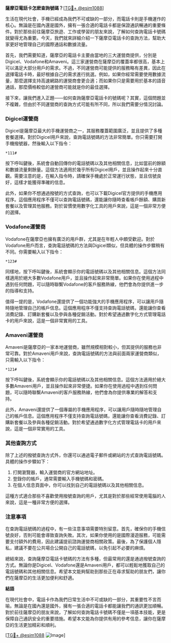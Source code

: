 **薩摩亞電話卡怎麽查詢號碼？**[[TG💪+ @esim1088](https://t.me/s/esim1088)]

生活在現代社會，手機已經成為我們不可或缺的一部分，而電話卡則是手機運作的核心。無論是在國內還是國外，擁有一張合適的電話卡都是保證通訊暢通的重要條件。對於那些前往薩摩亞旅遊、工作或學習的朋友來說，了解如何查詢電話卡號碼就變得尤為重要。今天，我們就來詳細介紹一下薩摩亞電話卡的查詢方法，幫助大家更好地管理自己的國際通話和數據流量。

首先，我們需要知道，薩摩亞的電話卡主要由當地的三大運營商提供，分別是Digicel、Vodafone和Amaveni。這三家運營商在薩摩亞的覆蓋率都很高，基本上可以滿足大部分用戶的需求。不過，不同運營商可能提供的服務略有差異，因此在選擇電話卡時，最好根據自己的需求進行挑選。例如，如果你經常需要使用數據流量，那麼選擇支持高速網路的運營商會更合適；而如果你只是需要用於基本的語音通話，那麼價格較低的運營商可能就是你的最佳選擇。

接下來，讓我們進入正題——如何查詢薩摩亞電話卡的號碼呢？其實，這個問題並不複雜，但由於不同運營商的查詢方式可能有所不同，所以我們需要分情況討論。

### Digicel運營商

Digicel是薩摩亞最大的手機運營商之一，其服務覆蓋範圍廣泛，並且提供了多種套餐選擇。對於Digicel用戶來說，查詢電話號碼的方法非常簡單。你只需要打開手機撥號器，然後輸入以下指令：

```
*111#
```

按下呼叫鍵後，系統會自動回傳你的電話號碼以及其他相關信息，比如當前的餘額和數據流量剩餘量。這個方法適用於幾乎所有Digicel用戶，並且操作起來十分直觀。需要注意的是，在輸入指令時，請確保手機處於正常運行狀態，並且信號良好，這樣才能獲得準確的信息。

此外，如果你不想通過撥號的方式查詢，也可以下載Digicel官方提供的手機應用程序。這個應用程序不僅可以查詢電話號碼，還能讓你隨時查看帳戶餘額、購買新套餐以及管理其他服務。對於習慣使用數字化工具的用戶來說，這是一個非常方便的選擇。

### Vodafone運營商

Vodafone在薩摩亞也擁有廣泛的用戶群，尤其是在年輕人中頗受歡迎。對於Vodafone用戶而言，查詢電話號碼的方法與Digicel類似，但具體的操作步驟稍有不同。你需要輸入以下指令：

```
*123#
```

同樣地，按下呼叫鍵後，系統會顯示你的電話號碼以及其他相關信息。這個方法同樣適用於絕大多數Vodafone用戶，並且操作起來非常簡單。如果你在使用過程中遇到任何問題，可以隨時聯繫Vodafone的客戶服務熱線，他們會為你提供進一步的指導和支持。

值得一提的是，Vodafone還提供了一個功能強大的手機應用程序，可以讓用戶隨時隨地管理自己的帳戶信息。這個應用程序不僅支持查詢電話號碼，還能讓你查看消費記錄、訂購新套餐以及參與各種促銷活動。對於希望通過數字化方式管理電話卡的用戶來說，這是一個非常實用的工具。

### Amaveni運營商

Amaveni是薩摩亞的一家本地運營商，雖然規模相對較小，但其提供的服務也非常可靠。對於Amaveni用戶來說，查詢電話號碼的方法與前面兩家運營商類似，只需輸入以下指令：

```
*121#
```

按下呼叫鍵後，系統會顯示你的電話號碼以及其他相關信息。這個方法適用於絕大多數Amaveni用戶，並且操作起來非常便捷。如果你在使用過程中遇到任何問題，可以隨時聯繫Amaveni的客戶服務熱線，他們會為你提供專業的解答和支持。

此外，Amaveni還提供了一個專屬的手機應用程序，可以讓用戶隨時隨地管理自己的帳戶信息。這個應用程序不僅支持查詢電話號碼，還能讓你查看消費記錄、訂購新套餐以及參與各種促銷活動。對於希望通過數字化方式管理電話卡的用戶來說，這是一個非常實用的工具。

### 其他查詢方式

除了上述的撥號查詢方式外，你還可以通過電子郵件或網站的方式查詢電話號碼。具體的操作步驟如下：

1. 打開瀏覽器，輸入運營商的官方網站地址。
2. 登錄你的帳戶，通常需要輸入手機號碼和密碼。
3. 在個人信息頁面中，你可以找到自己的電話號碼以及其他相關信息。

這種方式適合那些不喜歡使用撥號查詢的用戶，尤其是對於那些經常使用電腦的人來說，這是一種非常方便的選擇。

### 注意事項

在查詢電話號碼的過程中，有一些注意事項需要特別留意。首先，確保你的手機信號良好，否則可能會導致查詢失敗。其次，如果你使用的是國際漫遊服務，可能需要支付額外的費用，因此建議提前諮詢運營商相關政策。最後，為了保護個人隱私，建議不要在公共場合公開自己的電話號碼，以免引起不必要的麻煩。

總結來說，查詢薩摩亞電話卡號碼的方法有多種，但最常用的還是通過撥號查詢的方式。無論你是Digicel、Vodafone還是Amaveni用戶，都可以輕鬆地獲取自己的電話號碼和其他相關信息。希望本文能夠幫助到那些正在尋求幫助的朋友們，讓你們在薩摩亞的生活更加便利和舒適。

**結語**

在現代社會中，電話卡作為我們日常生活中不可或缺的一部分，其重要性不言而喻。無論是在國內還是國外，擁有一張合適的電話卡都能讓我們的通訊更加順暢。對於前往薩摩亞的朋友來說，了解如何查詢電話卡號碼不僅是一項基本技能，更是保障自己通訊安全的重要措施。希望本文能為你提供有用的參考信息，讓你在薩摩亞的生活更加精彩和順利。

[[TG💪+ @esim1088](https://t.me/s/esim1088) ![Image](https://i.postimg.cc/4NQfJmqS/Snipaste-2025-05-13-00-14-12.png)]
